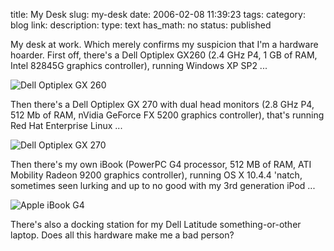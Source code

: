 title: My Desk
slug: my-desk
date: 2006-02-08 11:39:23
tags: 
category: blog
link: 
description: 
type: text
has_math: no
status: published

My desk at work. Which merely confirms my suspicion that I'm a hardware hoarder. First off, there's a Dell Optiplex GX260 (2.4 GHz P4, 1 GB of RAM, Intel 82845G graphics controller), running Windows XP SP2 ...

![Dell Optiplex GX 260](/wp-content/uploads/2006/02/08-02-06_1051.jpg)

<!-- TEASER_END -->

Then there's a Dell Optiplex GX 270 with dual head monitors (2.8 GHz P4, 512 Mb of RAM, nVidia GeForce FX 5200 graphics controller), that's running Red Hat Enterprise Linux ...

![Dell Optiplex GX 270](/wp-content/uploads/2006/02/08-02-06_1052.jpg)

Then there's my own iBook (PowerPC G4 processor, 512 MB of RAM, ATI Mobility Radeon 9200 graphics controller), running OS X 10.4.4 'natch, sometimes seen lurking and up to no good with my 3rd generation iPod ...

![Apple iBook G4](/wp-content/uploads/2006/02/08-02-06_1255.jpg)

There's also a docking station for my Dell Latitude something-or-other laptop. Does all this hardware make me a bad person?



